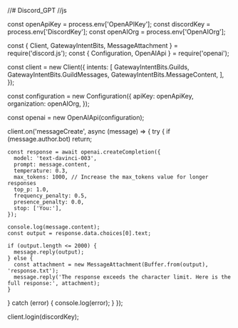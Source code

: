 //# Discord_GPT
//js


const openApiKey = process.env['OpenAPIKey'];
const discordKey = process.env['DiscordKey'];
const openAIOrg = process.env['OpenAIOrg'];

const { Client, GatewayIntentBits, MessageAttachment } = require('discord.js');
const { Configuration, OpenAIApi } = require('openai');

const client = new Client({
  intents: [
    GatewayIntentBits.Guilds,
    GatewayIntentBits.GuildMessages,
    GatewayIntentBits.MessageContent,
  ],
});

const configuration = new Configuration({
  apiKey: openApiKey,
  organization: openAIOrg,
});

const openai = new OpenAIApi(configuration);

client.on('messageCreate', async (message) => {
  try {
    if (message.author.bot) return;

    const response = await openai.createCompletion({
      model: 'text-davinci-003',
      prompt: message.content,
      temperature: 0.3,
      max_tokens: 1000, // Increase the max_tokens value for longer responses
      top_p: 1.0,
      frequency_penalty: 0.5,
      presence_penalty: 0.0,
      stop: ['You:'],
    });

    console.log(message.content);
    const output = response.data.choices[0].text;

    if (output.length <= 2000) {
      message.reply(output);
    } else {
      const attachment = new MessageAttachment(Buffer.from(output), 'response.txt');
      message.reply('The response exceeds the character limit. Here is the full response:', attachment);
    }
  } catch (error) {
    console.log(error);
  }
});

client.login(discordKey);


